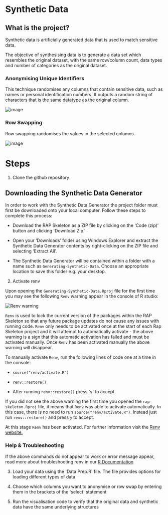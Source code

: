 # Synthetic Data

## What is the project?

Synthetic data is artificially generated data that is used to match sensitive data. 

The objective of synthesising data is to generate a data set which resembles the original dataset, with the same row/column count, data types and number of categories as the original dataset. 

### Anonymising Unique Identifiers

This technique randomises any columns that contain sensitive data, such as names or personal identification numbers. It outputs a random string of characters that is the same datatype as the original column. 

![image](https://github.com/user-attachments/assets/b98785db-f2f2-4143-92ef-e5ab2fa8b7fe)

### Row Swapping

Row swapping randomises the values in the selected columns. 

![image](https://github.com/user-attachments/assets/88a446a3-9485-4948-9273-d4411144c74f)

# Steps

1. Clone the github repository

## Downloading the Synthetic Data Generator
In order to work with the Synthetic Data Generator the project folder must first be downloaded onto your local computer. Follow these steps to complete this process: 

- Download the RAP Skeleton as a ZIP file by clicking on the ‘Code (zip)’ button and clicking 'Download Zip.' 

- Open your ‘Downloads’ folder using Windows Explorer and extract the Synthetic Data Generator contents by right-clicking on the ZIP file and selecting ‘Extract All’.  

- The Synthetic Data Generator will be contained within a folder with a name such as `Generating-Synthetic-Data`. Choose an appropriate location to save this folder e.g. your desktop. 

2. Activate renv

Upon opening the `Generating-Synthetic-Data.Rproj` file for the first time you may see the following `Renv` warning appear in the console of R studio:

![Renv warning](data/images/renv_error.png)

`Renv` is used to lock the current version of the packages within the RAP Skeleton so that any future package updates do not cause any issues with running code. `Renv` only needs to be activated once at the start of each Rap Skeleton project and it will attempt to automatically activate - the above warning is a sign that this automatic activation has failed and must be activated manually. Once `Renv` has been activated manually the above warning will disappear.

To manually activate `Renv`, run the following lines of code one at a time in the console:

- `source("renv/activate.R")`

- `renv::restore()` 

- After running `renv::restore()` press 'y' to accept.

If you did not see the above warning the first time you opened the `rap-skeleton.Rproj` file, it means that `Renv` was able to activate automatically. In this case, there is no need to run `source("renv/activate.R")`. Instead just run `renv::restore()` and press `y` to accept.   

At this stage `Renv` has been activated. For further information visit the [Renv website.](https://rstudio.github.io/renv/index.html)

### Help & Troubleshooting

If the above commands do not appear to work or error message appear, read more about troubleshooting renv in our [R Documentation](https://datavis.nisra.gov.uk/techlab/drpvze/r.html#renv_troubleshooting) 

3. Load your data using the 'Data Prep.R' file. The file provides options for loading different types of data

4. Choose which columns you want to anonymise or row swap by entering them in the brackets of the 'select' statement 

5. Run the visualisation code to verify that the original data and synthetic data have the same underlying structures

   

